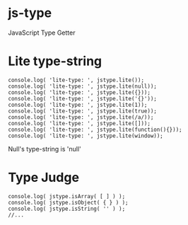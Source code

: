 js-type
=======

JavaScript Type Getter

# Lite type-string

    console.log( 'lite-type: ', jstype.lite());
    console.log( 'lite-type: ', jstype.lite(null));
    console.log( 'lite-type: ', jstype.lite({}));
    console.log( 'lite-type: ', jstype.lite('{}'));
    console.log( 'lite-type: ', jstype.lite(1));
    console.log( 'lite-type: ', jstype.lite(true));
    console.log( 'lite-type: ', jstype.lite(/a/));
    console.log( 'lite-type: ', jstype.lite([]));
    console.log( 'lite-type: ', jstype.lite(function(){}));
    console.log( 'lite-type: ', jstype.lite(window));

Null's type-string is 'null'

# Type Judge
   
    console.log( jstype.isArray( [ ] ) );
    console.log( jstype.isObject( { } ) );
    console.log( jstype.isString( '' ) );
    //...